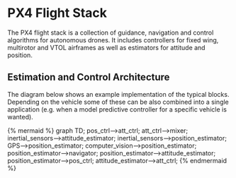 # PX4 Flight Stack

The PX4 flight stack is a collection of guidance, navigation and control algorithms for autonomous drones. It includes controllers for fixed wing, multirotor and VTOL airframes as well as estimators for attitude and position.

## Estimation and Control Architecture

The diagram below shows an example implementation of the typical blocks. Depending on the vehicle some of these can be also combined into a single application (e.g. when a model predictive controller for a specific vehicle is wanted).

{% mermaid %}
graph TD;
  pos_ctrl-->att_ctrl;
  att_ctrl-->mixer;
  inertial_sensors-->attitude_estimator;
  inertial_sensors-->position_estimator;
  GPS-->position_estimator;
  computer_vision-->position_estimator;
  position_estimator-->navigator;
  position_estimator-->attitude_estimator;
  position_estimator-->pos_ctrl;
  attitude_estimator-->att_ctrl;
{% endmermaid %}
